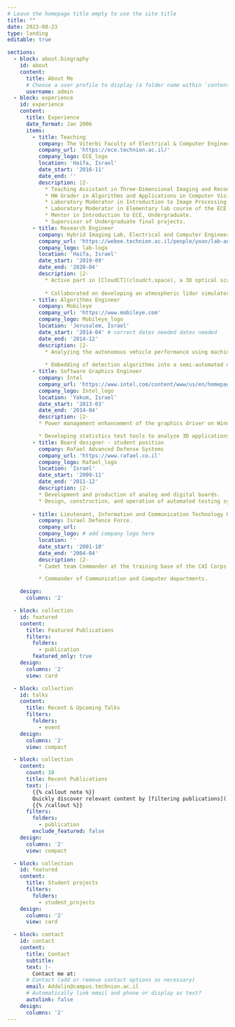 ```yaml
---
# Leave the homepage title empty to use the site title
title: ""
date: 2023-08-23
type: landing
editable: true

sections:
  - block: about.biography
    id: about
    content:
      title: About Me
      # Choose a user profile to display (a folder name within `content/authors/`)
      username: admin
  - block: experience
    id: experience
    content:
      title: Experience
      date_format: Jan 2006
      items:
        - title: Teaching
          company: The Viterbi Faculty of Electrical & Computer Engineering, Technion
          company_url: 'https://ece.technion.ac.il/'
          company_logo: ECE_logo
          location: 'Haifa, Israel'
          date_start: '2016-11'
          date_end: ''
          description: |2-
            * Teaching Assistant in Three-Dimensional Imaging and Reconstruction, Graduate.
            * HW Grader in Algorithms and Applications in Computer Vision, Graduate & Undergrad.
            * Laboratory Moderator in Introduction to Image Processing and Analysis, Undergraduate.
            * Laboratory Moderator in Elementary lab course of the ECE program, Undergraduate.
            * Mentor in Introduction to ECE, Undergraduate.
            * Supervisor of Undergraduate final projects.
        - title: Research Engineer 
          company: Hybrid Imaging Lab, Electrical and Computer Engineering Faculty, Technion
          company_url: 'https://webee.technion.ac.il/people/yoav/lab-and-group/'
          company_logo: lab-logo
          location: 'Haifa, Israel'
          date_start: '2019-09'
          date_end: '2020-04'
          description: |2-
            * Active part in [CloudCT](cloudct.space), a 3D optical scattering tomography space mission to probe clouds.
                        
            * Collaborated on developing an atmospheric lidar simulator & deep-learning-based calibration method.
        - title: Algorithms Engineer 
          company: Mobileye 
          company_url: 'https://www.mobileye.com'
          company_logo: Mobileye_logo 
          location: 'Jerusalem, Israel'
          date_start: '2014-04' # correct dates needed dates needed 
          date_end: '2014-12'
          description: |2-
            * Analyzing the autonomous vehicle performance using machine learning and image processing algorithms.
            
            * Embedding of detection algorithms into a semi-automated marking system.
        - title: Software Graphics Engineer 
          company: Intel 
          company_url: 'https://www.intel.com/content/www/us/en/homepage.html'
          company_logo: Intel_logo
          location: 'Yakum, Israel'
          date_start: '2013-03' 
          date_end: '2014-04'
          description: |2-
          * Power management enhancement of the graphics driver on Windows and Android platforms.

          * Developing statistics test tools to analyze 3D applications and games.
        - title: Board designer - student position
          company: Rafael Advanced Defense Systems 
          company_url: 'https://www.rafael.co.il'
          company_logo: Rafael_logo
          location: 'Israel'
          date_start: '2009-11' 
          date_end: '2011-12'
          description: |2-
          * Development and production of analog and digital boards.
          * Design, construction, and operation of automated testing systems of FPGA boards.
        
        - title: Lieutenant, Information and Communication Technology Officer.
          company: Israel Defence Force.
          company_url: 
          company_logo: # add company logo here
          location: ''
          date_start: '2001-10' 
          date_end: '2004-04'
          description: |2-
          * Cadet team Commander at the training base of the C4I Corps. Elected as an outstanding commander of the Cadet training course.

          * Commander of Communication and Computer departments.

    design:
      columns: '2'

  - block: collection
    id: featured
    content:
      title: Featured Publications
      filters:
        folders:
          - publication
        featured_only: true
    design:
      columns: '2'
      view: card

  - block: collection
    id: talks
    content:
      title: Recent & Upcoming Talks
      filters:
        folders:
          - event
    design:
      columns: '2'
      view: compact

  - block: collection
    content:
      count: 10
      title: Recent Publications
      text: |-
        {{% callout note %}}
        Quickly discover relevant content by [filtering publications](./publication/).
        {{% /callout %}}
      filters:
        folders:
          - publication
        exclude_featured: false
    design:
      columns: '2'
      view: compact

  - block: collection
    id: featured
    content:
      title: Student projects
      filters:
        folders:
          - student_projects
    design:
      columns: '2'
      view: card

  - block: contact
    id: contact
    content:
      title: Contact
      subtitle:
      text: |-
        Contact me at:
      # Contact (add or remove contact options as necessary)
      email: Addalin@campus.technion.ac.il
      # Automatically link email and phone or display as text?
      autolink: false
    design:
      columns: '2'
---
```

